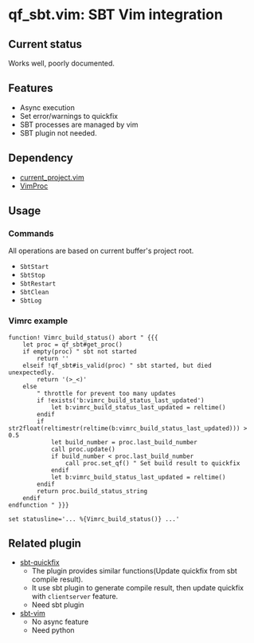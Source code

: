 # qf_sbt.vim: SBT Vim integration

## Current status

Works well, poorly documented.

## Features

* Async execution
* Set error/warnings to quickfix
* SBT processes are managed by vim
* SBT plugin not needed.

## Dependency

* [current_project.vim](https://github.com/todesking/current_project.vim)
* [VimProc](https://github.com/Shougo/vimproc.vim)

## Usage

### Commands

All operations are based on current buffer's project root.

* `SbtStart`
* `SbtStop`
* `SbtRestart`
* `SbtClean`
* `SbtLog`

### Vimrc example

```vim
function! Vimrc_build_status() abort " {{{
	let proc = qf_sbt#get_proc()
	if empty(proc) " sbt not started
		return ''
	elseif !qf_sbt#is_valid(proc) " sbt started, but died unexpectedly.
		return '(>_<)'
	else
		" throttle for prevent too many updates
		if !exists('b:vimrc_build_status_last_updated')
			let b:vimrc_build_status_last_updated = reltime()
		endif
		if str2float(reltimestr(reltime(b:vimrc_build_status_last_updated))) > 0.5
			let build_number = proc.last_build_number
			call proc.update()
			if build_number < proc.last_build_number
				call proc.set_qf() " Set build result to quickfix
			endif
			let b:vimrc_build_status_last_updated = reltime()
		endif
		return proc.build_status_string
	endif
endfunction " }}}

set statusline='... %{Vimrc_build_status()} ...'
```

## Related plugin

* [sbt-quickfix](https://github.com/dscleaver/sbt-quickfix)
  * The plugin provides similar functions(Update quickfix from sbt compile result).
  * It use sbt plugin to generate compile result, then update quickfix with `clientserver` feature.
  * Need sbt plugin
* [sbt-vim](https://github.com/ktvoelker/sbt-vim)
  * No async feature
  * Need python

